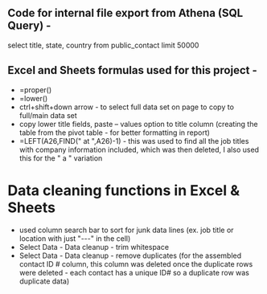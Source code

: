 ## Code for internal file export from Athena (SQL Query) -
select title, state, country from public_contact limit 50000

## Excel and Sheets formulas used for this project -
- =proper()
- =lower()
- ctrl+shift+down arrow - to select full data set on page to copy to full/main data set
- copy lower title fields, paste – values option to title column (creating the table from the pivot table - for better formatting in report)
- =LEFT(A26,FIND(" at ",A26)-1) - this was used to find all the job titles with company information included, which was then deleted, I also used this for the " a " variation

# Data cleaning functions in Excel & Sheets  
- used column search bar to sort for junk data lines (ex. job title or location with just "---" in the cell)
- Select Data - Data cleanup - trim whitespace
- Select Data - Data cleanup - remove duplicates (for the assembled contact ID # column, this column was deleted once the duplicate rows were deleted - each contact has a unique ID# so a duplicate row was duplicate data)
